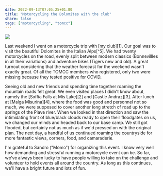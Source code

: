 ```yaml
---
date: 2022-09-13T07:05:25+01:00
title: "Motorcycling the Dolomites with the club"
share: false
tags: ["motorcycling", "tomcc"]
---
```

![](/images/dolomiti_tomcc_2022.JPG)

Last weekend I went on a motorcycle trip with [my club][1]. Our goal was to
visit the beautiful Dolomites in the Italian Alps[^5]. We had twenty
motorcycles on the road, evenly split between modern classics (Bonnevillles in
all their variations) and adventure bikes (Tigers new and old). A great turnout
considering that the weather forecast for the weekend wasn't exactly great. Of
all the TOMCC members who registered, only two were missing because they tested
positive for COVID.

Seeing old and new friends and spending time together roaming the mountain
roads felt great. We even visited places I didn't know about, namely the [Soffia
Falls at Mis Lake][2] and [Castle Andraz][3]. After lunch at [Malga
Misurina][4], where the food was good and personnel not so much, we were
supposed to cover another long stretch of road up to the springs of the Piave
river. When we looked in that direction and saw the intimidating front of
blue/black clouds ready to open their floodgates on us, we changed our minds
and headed back to our base camp. We still got flooded, but certainly not as
much as if we'd pressed on with the original plan. The next day, a handful of
us continued roaming the countryside for more fantastic views, corners, food,
and camaraderie.

I'm grateful to Sandro ("Momo") for organizing this event. I know very well how
demanding and stressful running a motorcycle event can be. So far, we've always
been lucky to have people willing to take on the challenge and volunteer to
hold events all around the country. As long as this continues, we'll have
a bright future and lots of fun.

